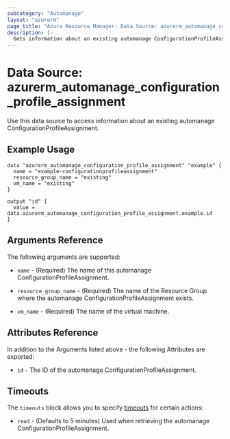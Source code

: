```yaml
---
subcategory: "Automanage"
layout: "azurerm"
page_title: "Azure Resource Manager: Data Source: azurerm_automanage_configuration_profile_assignment"
description: |-
  Gets information about an existing automanage ConfigurationProfileAssignment.
---
```


# Data Source: azurerm_automanage_configuration_profile_assignment

Use this data source to access information about an existing automanage ConfigurationProfileAssignment.

## Example Usage

```hcl
data "azurerm_automanage_configuration_profile_assignment" "example" {
  name = "example-configurationprofileassignment"
  resource_group_name = "existing"
  vm_name = "existing"
}

output "id" {
  value = data.azurerm_automanage_configuration_profile_assignment.example.id
}
```

## Arguments Reference

The following arguments are supported:

* `name` - (Required) The name of this automanage ConfigurationProfileAssignment.

* `resource_group_name` - (Required) The name of the Resource Group where the automanage ConfigurationProfileAssignment exists.

* `vm_name` - (Required) The name of the virtual machine.

## Attributes Reference

In addition to the Arguments listed above - the following Attributes are exported:

* `id` - The ID of the automanage ConfigurationProfileAssignment.

## Timeouts

The `timeouts` block allows you to specify [timeouts](https://www.terraform.io/docs/configuration/resources.html#timeouts) for certain actions:

* `read` - (Defaults to 5 minutes) Used when retrieving the automanage ConfigurationProfileAssignment.